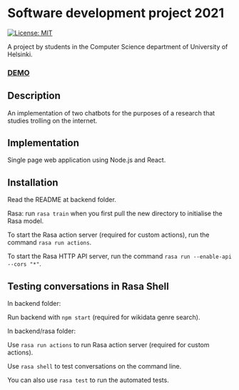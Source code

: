 # Software development project 2021

[![License: MIT](https://img.shields.io/badge/License-MIT-yellow.svg)](https://opensource.org/licenses/MIT)

A project by students in the Computer Science department of University of Helsinki.

### [DEMO](https://ohtup-staging.cs.helsinki.fi/trollbot)

## Description

An implementation of two chatbots for the purposes of a research that studies trolling on the internet.

## Implementation

Single page web application using Node.js and React.

## Installation

Read the README at backend folder.

Rasa: run `rasa train` when you first pull the new directory to initialise the
Rasa model.

To start the Rasa action server (required for custom actions), run the command `rasa run actions`.

To start the Rasa HTTP API server, run the command `rasa run --enable-api --cors "*"`.

## Testing conversations in Rasa Shell

In backend folder:

Run backend with `npm start` (required for wikidata genre search).

In backend/rasa folder:

Use `rasa run actions` to run Rasa action server (required for custom actions).

Use `rasa shell` to test conversations on the command line.

You can also use `rasa test` to run the automated tests.
